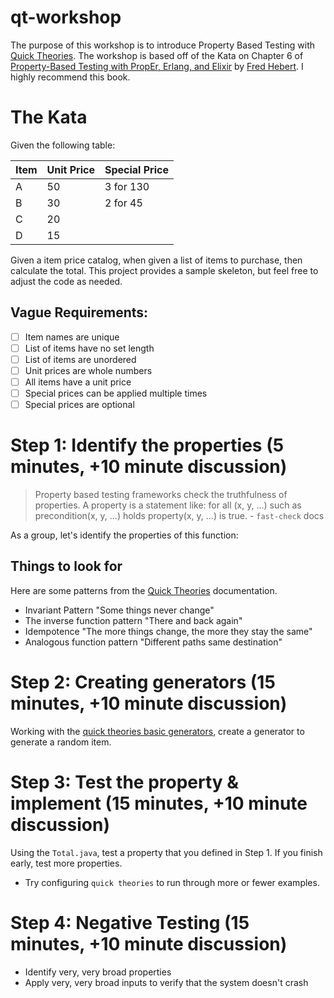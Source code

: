 # qt-workshop

The purpose of this workshop is to introduce Property Based Testing with [Quick Theories](https://github.com/quicktheories/QuickTheories). The workshop is based off of the Kata on Chapter 6 of [Property-Based Testing with PropEr, Erlang, and Elixir](https://propertesting.com/) by [Fred Hebert](https://ferd.ca/). I highly recommend this book.

# The Kata

Given the following table:

| Item | Unit Price | Special Price |
|------|------------|---------------|
| A    | 50         | 3 for 130     |
| B    | 30         | 2 for 45      |
| C    | 20         |               |
| D    | 15         |               |

Given a item price catalog, when given a list of items to purchase, then calculate the total. This project provides a sample skeleton, but feel free to adjust the code as needed.

## Vague Requirements:

- [ ] Item names are unique
- [ ] List of items have no set length
- [ ] List of items are unordered
- [ ] Unit prices are whole numbers
- [ ] All items have a unit price
- [ ] Special prices can be applied multiple times
- [ ] Special prices are optional

# Step 1: Identify the properties (5 minutes, +10 minute discussion)

> Property based testing frameworks check the truthfulness of properties. A property is a statement like: for all (x, y, ...) such as precondition(x, y, ...) holds property(x, y, ...) is true. - `fast-check` docs

As a group, let's identify the properties of this function:

## Things to look for

Here are some patterns from the [Quick Theories](https://github.com/quicktheories/QuickTheories) documentation.

- Invariant Pattern "Some things never change"
- The inverse function pattern "There and back again"
- Idempotence "The more things change, the more they stay the same"
- Analogous function pattern "Different paths same destination"

# Step 2: Creating generators (15 minutes, +10 minute discussion)

Working with the [quick theories basic generators](https://github.com/quicktheories/QuickTheories), create a generator to generate a random item.

# Step 3: Test the property & implement (15 minutes, +10 minute discussion)

Using the `Total.java`, test a property that you defined in Step 1. If you finish early, test more properties.

- Try configuring `quick theories` to run through more or fewer examples.

# Step 4: Negative Testing (15 minutes, +10 minute discussion)

- Identify very, very broad properties
- Apply very, very broad inputs to verify that the system doesn't crash
